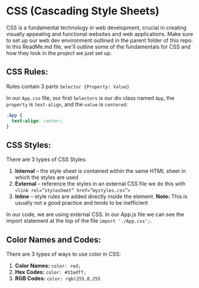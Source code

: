 # CSS (Cascading Style Sheets)

 CSS is a fundamental technology in web development, crucial in creating visually appealing and functional websites and web applications. Make sure to set up our web dev environment outlined in the parent folder of this repo. In this ReadMe.md file, we'll outline some of the fundamentals for CSS and how they look in the project we just set up. 

## CSS Rules: 
Rules contain 3 parts `Selector {Property: Value}`

In our `App.css` file, our first `Selectors` is our div class named `App`, the `property` is `text-align`, and the `value` is `centered`:

```css
.App {
  text-align: center;
}
```

## CSS Styles: 

There are 3 types of CSS Styles:
1. **Internal** – the style sheet is contained within the same HTML sheet in which the styles are used
2. **External** – reference the styles in an external CSS file we do this with `<link rel=”stylesheet” href=”mystyles.css”>`
3. **Inline** – style rules are added directly inside the element. **Note:** This is usually not a good practice and tends to be inefficient

In our code, we are using external CSS. In our App.js file we can see the import statement at the top of the file `import './App.css';`.

## Color Names and Codes:

There are 3 types of ways to use color in CSS:
1. **Color Names:** `color: red;`
2. **Hex Codes:** `color: #33adff;`
3. **RGB Codes:** `color: rgb(255,0,255`
